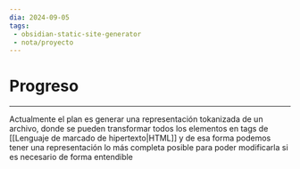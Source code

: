 ```yaml
---
dia: 2024-09-05
tags: 
 - obsidian-static-site-generator
 - nota/proyecto 
---
```

# Progreso
---
Actualmente el plan es generar una representación tokanizada de un archivo, donde se pueden transformar todos los elementos en tags de [[Lenguaje de marcado de hipertexto|HTML]] y de esa forma podemos tener una representación lo más completa posible para poder modificarla si es necesario de forma entendible